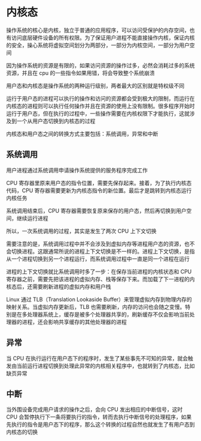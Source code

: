 # 内核态

操作系统的核心是内核，独立于普通的应用程序，可以访问受保护的内存空间，也有访问底层硬件设备的所有权限。为了保证用户进程不能直接操作内核，保证内核的安全，操心系统将虚拟空间划分为两部分，一部分为内核空间，一部分为用户空间

因为操作系统的资源是有限的，如果访问资源的操作过多，必然会消耗过多的系统资源，并且在 cpu 的一些指令如果用错，将会导致整个系统崩溃

用户态和内核态是操作系统的两种运行级别，两者最大的区别就是特权级不同

运行于用户态的进程可以执行的操作和访问的资源都会受到极大的限制，而运行在内核态的进程则可以执行任何操作并且在资源的使用上没有限制。很多程序开始时运行于用户态，但在执行的过程中，一些操作需要在内核权限下才能执行，这就涉及到一个从用户态切换到内核态的过程

内核态和用户态之间的转换方式主要包括：系统调用，异常和中断

## 系统调用

用户进程通过系统调用申请操作系统提供的服务程序完成工作

CPU 寄存器里原来用户态的指令位置，需要先保存起来。接着，为了执行内核态代码，CPU 寄存器需要更新为内核态指令的新位置。最后才是跳转到内核态运行内核任务

系统调用结束后，CPU 寄存器需要恢复原来保存的用户态，然后再切换到用户空间，继续运行进程

所以，一次系统调用的过程，其实是发生了两次 CPU 上下文切换

需要注意的是，系统调用过程中并不会涉及到虚拟内存等进程用户态的资源，也不会切换进程。这跟通常所说的进程上下文切换是不一样的。进程上下文切换，是指从一个进程切换到另一个进程运行，而系统调用过程中一直是同一个进程在运行

进程的上下文切换就比系统调用时多了一步：在保存当前进程的内核状态和 CPU 寄存器之前，需要先把该进程的虚拟内存、栈等保存下来。而加载了下一进程的内核态后，还需要刷新进程的虚拟内存和用户栈

Linux 通过 TLB（Translation Lookaside Buffer）来管理虚拟内存到物理内存的映射关系。当虚拟内存更新后，TLB 也需要刷新，内存的访问也会随之变慢。特别是在多处理器系统上，缓存是被多个处理器共享的，刷新缓存不仅会影响当前处理器的进程，还会影响共享缓存的其他处理器的进程

## 异常
当 CPU 在执行运行在用户态下的程序时，发生了某些事先不可知的异常，就会触发由当前运行进程切换到处理此异常的内核相关程序中，也就转到了内核态，比如缺页异常

## 中断

当外围设备完成用户请求的操作之后，会向 CPU 发出相应的中断信号，这时 CPU 会暂停执行下一条将要执行的指令，转而去执行中断信号的处理程序，如果先执行的指令是用户态下的程序，那么这个转换的过程自然也就发生了有用户态到内核态的切换
